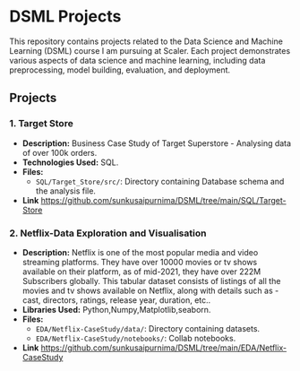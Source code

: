 # DSML Projects

This repository contains projects related to the Data Science and Machine Learning (DSML) course I am pursuing at Scaler. Each project demonstrates various aspects of data science and machine learning, including data preprocessing, model building, evaluation, and deployment.

## Projects

### 1. Target Store
- **Description:** Business Case Study of Target Superstore - Analysing data of over 100k orders.
- **Technologies Used:** SQL.
- **Files:**
  - `SQL/Target_Store/src/`: Directory containing Database schema and the analysis file.
- **Link** https://github.com/sunkusaipurnima/DSML/tree/main/SQL/Target-Store

### 2. Netflix-Data Exploration and Visualisation
- **Description:** Netflix is one of the most popular media and video streaming platforms. They have over 10000 movies or tv shows available on their platform, as of mid-2021, they have over 222M Subscribers globally. This tabular dataset consists of listings of all the movies and tv shows available on Netflix, along with details such as - cast, directors, ratings, release year, duration, etc..
- **Libraries Used:** Python,Numpy,Matplotlib,seaborn.
- **Files:**
  - `EDA/Netflix-CaseStudy/data/`: Directory containing datasets.
  - `EDA/Netflix-CaseStudy/notebooks/`: Collab notebooks.
- **Link** https://github.com/sunkusaipurnima/DSML/tree/main/EDA/Netflix-CaseStudy
  

